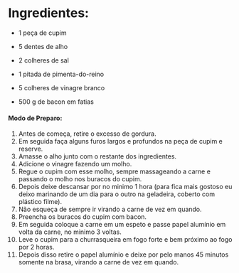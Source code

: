 # Ingredientes:

- 1 peça de cupim

- 5 dentes de alho

- 2 colheres de sal

- 1 pitada de pimenta-do-reino

- 5 colheres de vinagre branco

- 500 g de bacon em fatias

  

#### Modo de Preparo:

1. Antes de começa, retire o excesso de gordura.
2. Em seguida faça alguns furos largos e profundos na peça de cupim e reserve.
3. Amasse o alho junto com o restante dos ingredientes.
4. Adicione o vinagre fazendo um molho.
5. Regue o cupim com esse molho, sempre massageando a carne e passando o molho nos buracos do cupim.
6. Depois deixe descansar por no minimo 1 hora (para fica mais gostoso eu deixo marinando de um dia para o outro na geladeira, coberto com plástico filme).
7. Não esqueça de sempre ir virando a carne de vez em quando.
8. Preencha os buracos do cupim com bacon.
9. Em seguida coloque a carne em um espeto e passe papel alumínio em volta da carne, no minimo 3 voltas.
10. Leve o cupim para a churrasqueira em fogo forte e bem próximo ao fogo por 2 horas.
11. Depois disso retire o papel alumínio e deixe por pelo manos 45 minutos somente na brasa, virando a carne de vez em quando.